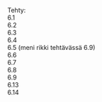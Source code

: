 Tehty:<br>
6.1<br>
6.2<br>
6.3<br>
6.4<br>
6.5 (meni rikki tehtävässä 6.9)<br>
6.6<br>
6.7<br>
6.8<br>
6.9<br>
6.13<br>
6.14
